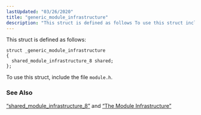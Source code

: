 ```yaml
---
lastUpdated: "03/26/2020"
title: "generic_module_infrastructure"
description: "This struct is defined as follows To use this struct include the file module h Section 68 74 shared module infrastructure 8 and Section 1 3 1 2 The Module Infrastructure..."
---
```


This struct is defined as follows:

```
struct _generic_module_infrastructure
{
  shared_module_infrastructure_8 shared;
};
```

To use this struct, include the file `module.h`.

### <a name="idp32769344"></a> See Also

[“shared_module_infrastructure_8”](/momentum/3/3-api/structs-shared-module-infrastructure-8) and [“The Module Infrastructure”](/momentum/3/3-api/arch-primary-apis#arch.module.infrastructure)